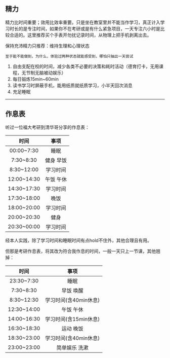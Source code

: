 ## 精力

精力比时间重要；效用比效率重要。只是坐在教室里并不能当作学习，真正计入学习时长的是专注时间，如果你不在考研或是有什么紧急项目，一天专注六小时是比较合适的。这里推荐买个手表开勿扰记录时间，从物理上把手机剥离出去。

保持充沛精力只推荐：维持生理和心理状态

`至于能不能做到，为什么，体验过两种状态就能感受到，哪怕只抽出一天尝试`

1. 自由支配在校的时间，减少各类不必要的决策和耗时活动（德育打卡，无用课程，无节制无脑被动娱乐）
2. 每日锻炼15min~60min
3. 读书学习时屏蔽手机，能用纸质就纸质学习，小半天回次消息
4. 充足睡眠

---

## 作息表

听过一位福大考研到清华哥分享的作息表：

|    时间     |   事项    |
| :---------: | :-------: |
| 00:00~7:30  |   睡眠    |
|  7:30~8:30  | 健身 早饭 |
| 8:30~12:00  | 学习时间  |
| 12:00~14:30 | 午饭 午休 |
| 14:30~17:30 | 学习时间  |
| 17:30~18:00 |   晚饭    |
| 18:00~20:00 | 学习时间  |
| 20:00~20:30 |   健身    |
| 20:30~00:00 | 学习时间  |

经本人实践，除了学习时间和睡眠时间有点hold不住外，其他合理且有用。

但那是考研作息表，将其改为符合我作息的时间，一般一天只上一节课，其他翘掉：

|    时间     |         事项          |
| :---------: | :-------------------: |
| 23:30~7:30  |         睡眠          |
|  7:30~8:30  |       早饭 唤醒       |
| 8:30~12:30  | 学习时间(含40min休息) |
| 12:30~14:00 |       午饭 午休       |
| 14:00~16:30 | 学习时间(含15min休息) |
| 16:30~18:30 |       运动 晚饭       |
| 18:30~23:00 | 学习时间(含40min休息) |
| 23:00~23:00 |     简单娱乐 洗漱     |

